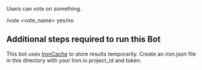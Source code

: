 Users can vote on something. 

/vote <vote_name> yes/no

## Additional steps required to run this Bot

This bot uses [IronCache](http://www.iron.io/cache) to store results temporarily. 
Create an iron.json file in this directory with your Iron.io project_id and token. 
